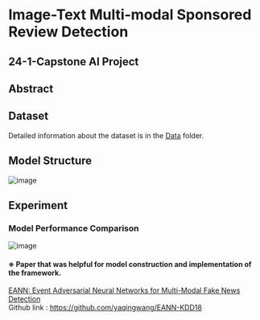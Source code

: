 # Image-Text Multi-modal Sponsored Review Detection
##  24-1-Capstone AI Project

## Abstract

## Dataset
Detailed information about the dataset is in the [Data](https://github.com/Kim-Bogeun/24-1-Capstone/tree/main/Data) folder.

## Model Structure
![image](https://github.com/Kim-Bogeun/24-1-Capstone/assets/127417159/70c1ab9a-d850-43cd-a7d4-2158f6870776)

## Experiment
### Model Performance Comparison
![image](https://github.com/Kim-Bogeun/24-1-Capstone/assets/127417159/1a22a4d6-b672-477f-813f-b3113d309e85)




   
#### ※ Paper that was helpful for model construction and implementation of the framework.
[EANN: Event Adversarial Neural Networks for Multi-Modal Fake News Detection](https://dl.acm.org/citation.cfm?id=3219819.3219903)     
Github link : https://github.com/yaqingwang/EANN-KDD18

